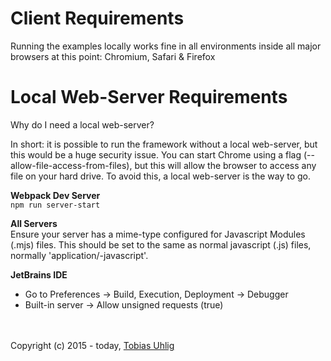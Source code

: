 # Client Requirements

Running the examples locally works fine in all environments inside all major browsers at this point:
Chromium, Safari & Firefox


# Local Web-Server Requirements

Why do I need a local web-server?

In short: it is possible to run the framework without a local web-server, but this would be a huge security issue.
You can start Chrome using a flag (--allow-file-access-from-files), but this will allow the browser to access any
file on your hard drive. To avoid this, a local web-server is the way to go.

**Webpack Dev Server**  
`npm run server-start`

**All Servers**  
Ensure your server has a mime-type configured for Javascript Modules (.mjs) files. This should be set to the same as
normal javascript (.js) files, normally 'application/-javascript'.

**JetBrains IDE**
- Go to Preferences -> Build, Execution, Deployment -> Debugger
- Built-in server -> Allow unsigned requests (true)

<br><br>
Copyright (c) 2015 - today, <a href="https://www.linkedin.com/in/tobiasuhlig/">Tobias Uhlig</a>
